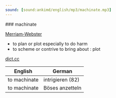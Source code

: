 ```yaml
---
sound: [sound:ankimd/english/mp3/machinate.mp3]
---
```


\### machinate

[Merriam-Webster](https://www.merriam-webster.com/dictionary/machinate)

- to plan or plot especially to do harm
- to scheme or contrive to bring about : plot

[dict.cc](https://www.dict.cc/machinate)

| English        | German       |
| -------------- | ------------ |
| to machinate | intrigieren (82) |
| to machinate | Böses anzetteln |
